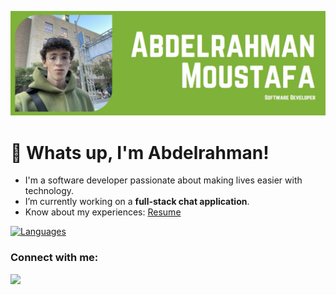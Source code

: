 ![Banner](github_banner.jpg)

# 👋 Whats up, I'm Abdelrahman!

*   I'm a software developer passionate about making lives easier with technology.
*   I’m currently working on a **full-stack chat application**.
*   Know about my experiences: [Resume](https://abdelrahmanw08.github.io/pw/resume.pdf)

[![Languages](https://skillicons.dev/icons?i=html,css,js,c,cpp,java,python,mongodb,expressjs,react,nodejs,postgres)](#)

<h3 align="left">Connect with me:</h3>
<p align="left">
  <a href="https://www.linkedin.com/in/abdelrahman-wm/" target="blank">
    <img src="https://skillicons.dev/icons?i=linkedin" />
  </a>
</p>